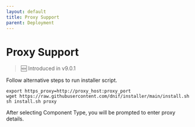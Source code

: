 ```yaml
---
layout: default
title: Proxy Support
parent: Deployment
---
```


# Proxy Support
> 🆕 Introduced in v9.0.1

Follow alternative steps to run installer script.
```
export https_proxy=http://proxy_host:proxy_port
wget https://raw.githubusercontent.com/dnif/installer/main/install.sh
sh install.sh proxy
```
After selecting Component Type, you will be prompted to enter proxy details.
